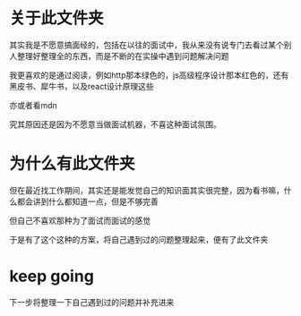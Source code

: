 
# 关于此文件夹

其实我是不愿意搞面经的，包括在以往的面试中，我从来没有说专门去看过某个别人整理好整理全的东西，而是不断的在实操中遇到问题解决问题

我更喜欢的是通过阅读，例如http那本绿色的，js高级程序设计那本红色的，还有黑皮书、犀牛书，以及react设计原理这些

亦或者看mdn

究其原因还是因为不愿意当做面试机器，不喜这种面试氛围。

# 为什么有此文件夹

但在最近找工作期间，其实还是能发觉自己的知识面其实很完整，因为看书嘛，什么都会讲到什么都知道一点，但是不够完善

但自己不喜欢那种为了面试而面试的感觉

于是有了这个这种的方案，将自己遇到过的问题整理起来，便有了此文件夹

# keep going

下一步将整理一下自己遇到过的问题并补充进来
